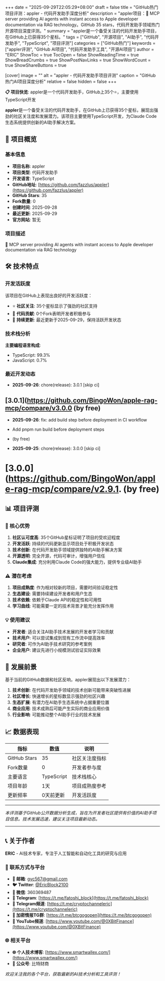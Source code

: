 +++
date = "2025-09-29T22:05:29+08:00"
draft = false
title = "GitHub热门项目评测：appler - 代码开发助手深度分析"
description = "appler项目： MCP server providing AI agents with instant access to Apple developer documentation via RAG technology。GitHub 35 stars，代码开发助手领域热门开源项目深度评测。"
summary = "appler是一个备受关注的代码开发助手项目，在GitHub上已获得35个星标。"
tags = ["GitHub", "开源项目", "AI助手", "代码开发助手", "TypeScript", "项目评测"]
categories = ["GitHub热门"]
keywords = ["appler评测", "GitHub AI项目", "代码开发助手工具", "开源AI项目"]
author = "ERIC"
ShowToc = true
TocOpen = false
ShowReadingTime = true
ShowBreadCrumbs = true
ShowPostNavLinks = true
ShowWordCount = true
ShowShareButtons = true

[cover]
image = ""
alt = "appler - 代码开发助手项目评测"
caption = "GitHub热门AI项目深度分析"
relative = false
hidden = false
+++

**📋 项目快览**: appler是一个代码开发助手，GitHub上35个⭐，主要使用TypeScript开发

**appler**是一个备受关注的代码开发助手，在GitHub上已获得35个星标，展现出强劲的社区关注度和发展潜力。该项目主要使用TypeScript开发，为Claude Code生态系统提供创新的AI助手解决方案。

## 🎯 项目概览

### 基本信息
- **项目名称**: appler
- **项目类型**: 代码开发助手
- **开发语言**: TypeScript
- **GitHub地址**: [https://github.com/fazzlus/appler](https://github.com/fazzlus/appler)
- **GitHub Stars**: 35
- **Fork数量**: 0
- **创建时间**: 2025-09-28
- **最近更新**: 2025-09-29
- **官方网站**: 暂无

### 项目描述
 MCP server providing AI agents with instant access to Apple developer documentation via RAG technology

## 🛠️ 技术特点

### 开发活跃度
该项目在GitHub上表现出良好的开发活跃度：
- ⭐ **社区关注**: 35个星标显示了强劲的社区支持
- 🔄 **代码贡献**: 0个Fork表明开发者积极参与
- 📅 **持续更新**: 最近更新于2025-09-29，保持活跃开发状态

### 技术栈分析

**主要编程语言构成**:
- TypeScript: 99.3%
- JavaScript: 0.7%


### 最近开发动态
- **2025-09-26**: chore(release): 3.0.1 [skip ci]

## [3.0.1](https://github.com/BingoWon/apple-rag-mcp/compare/v3.0.0 (by free)
- **2025-09-26**: fix: add build step before deployment in CI workflow

- Add pnpm run build before deployment steps
- (by free)
- **2025-09-25**: chore(release): 3.0.0 [skip ci]

# [3.0.0](https://github.com/BingoWon/apple-rag-mcp/compare/v2.9.1. (by free)


## 📊 项目评测

### 🎯 核心优势
1. **社区认可度高**: 35个GitHub星标证明了项目的受欢迎程度
2. **开发活跃**: 持续的代码更新显示项目处于积极开发状态
3. **技术创新**: 在代码开发助手领域提供独特的AI助手解决方案
4. **开源透明**: 完全开源，代码可审计，增强用户信任
5. **Claude集成**: 充分利用Claude Code的强大能力，提供专业级AI助手

### ⚠️ 潜在考虑
1. **项目成熟度**: 作为相对较新的项目，需要时间验证稳定性
2. **生态建设**: 需要持续建设开发者和用户生态
3. **技术依赖**: 依赖于Claude API的稳定性和可用性
4. **学习曲线**: 可能需要一定的技术背景才能充分发挥作用

### 💡 使用建议
- **开发者**: 适合关注AI助手技术发展的开发者学习和贡献
- **技术用户**: 可以尝试集成到现有工作流中提高效率
- **研究者**: 可作为AI助手技术研究的参考案例
- **企业用户**: 建议先进行小规模测试验证实际效果

## 🔮 发展前景

基于当前的GitHub数据和社区反响，appler展现出以下发展潜力：

1. **技术创新**: 在代码开发助手领域的技术创新可能带来突破性进展
2. **社区增长**: 快速增长的星标数显示强劲的社区兴趣
3. **生态扩展**: 有潜力在AI助手生态系统中占据重要位置
4. **商业应用**: 技术成熟后可能产生实际的商业应用价值
5. **行业影响**: 可能推动整个AI助手行业的技术发展

## 📈 数据表现

| 指标 | 数值 | 说明 |
|------|------|------|
| GitHub Stars | 35 | 社区关注度指标 |
| Fork数量 | 0 | 开发者参与度 |
| 主要语言 | TypeScript | 技术栈核心 |
| 项目年龄 | 1天 | 项目成熟度参考 |
| 更新频率 | 0天前更新 | 开发活跃度 |

---

*本评测基于GitHub公开数据分析生成，旨在为开发者社区提供有价值的AI助手项目信息。技术发展迅速，建议关注项目最新动态。*

---

## 📞 关于作者

**ERIC** - AI技术专家，专注于人工智能和自动化工具的研究与应用

### 🔗 联系方式与平台

- **📧 邮箱**: [gyc567@gmail.com](mailto:gyc567@gmail.com)
- **🐦 Twitter**: [@EricBlock2100](https://twitter.com/EricBlock2100)
- **💬 微信**: 360369487
- **📱 Telegram**: [https://t.me/fatoshi_block](https://t.me/fatoshi_block)
- **📢 Telegram频道**: [https://t.me/cryptochanneleric](https://t.me/cryptochanneleric)
- **👥 加密情报TG群**: [https://t.me/btcgogopen](https://t.me/btcgogopen)
- **🎥 YouTube频道**: [https://www.youtube.com/@0XBitFinance](https://www.youtube.com/@0XBitFinance)

### 🌐 相关平台

- **🌐 个人技术博客**: [https://www.smartwallex.com/](https://www.smartwallex.com/)
- **📖 公众号**: 比特财商

*欢迎关注我的各个平台，获取最新的AI技术分析和工具评测！*
